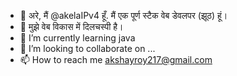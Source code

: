 - 👋 अरे, मैं @akelaIPv4 हूँ. मैं एक पूर्ण स्टैक वेब डेवलपर (झूठ) हूं।  
- 👀 मुझे वेब विकास में दिलचस्पी है। 
- 🌱 I’m currently learning java
- 💞️ I’m looking to collaborate on ...
- 📫 How to reach me akshayroy217@gmail.com

<!---
Rexerdo/Rexerdo is a ✨ special ✨ repository because its `README.md` (this file) appears on your GitHub profile.
You can click the Preview link to take a look at your changes.
--->
